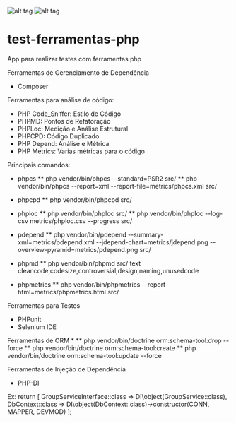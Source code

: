![alt tag](https://travis-ci.org/wescleymatos/test-ferramentas-php.svg?branch=dev) ![alt tag](https://scrutinizer-ci.com/g/wescleymatos/test-ferramentas-php/badges/quality-score.png?b=dev)

# test-ferramentas-php

App para realizar testes com ferramentas php

Ferramentas de Gerenciamento de Dependência
* Composer

Ferramentas para análise de código:
* PHP Code_Sniffer: Estilo de Código
* PHPMD: Pontos de Refatoração
* PHPLoc: Medição e Análise Estrutural
* PHPCPD: Código Duplicado
* PHP Depend: Análise e Métrica
* PHP Metrics: Varias métricas para o código

Principais comandos:
* phpcs
** php vendor/bin/phpcs --standard=PSR2 src/
** php vendor/bin/phpcs --report=xml --report-file=metrics/phpcs.xml src/

* phpcpd
** php vendor/bin/phpcpd src/

* phploc
** php vendor/bin/phploc src/
** php vendor/bin/phploc --log-csv metrics/phploc.csv --progress src/

* pdepend
** php vendor/bin/pdepend --summary-xml=metrics/pdepend.xml --jdepend-chart=metrics/jdepend.png --overview-pyramid=metrics/pdepend.png src/

* phpmd
** php vendor/bin/phpmd src/ text cleancode,codesize,controversial,design,naming,unusedcode

* phpmetrics
** php vendor/bin/phpmetrics --report-html=metrics/phpmetrics.html src/

Ferramentas para Testes
* PHPunit
* Selenium IDE

Ferramentas de ORM
*
** php vendor/bin/doctrine orm:schema-tool:drop --force
** php vendor/bin/doctrine orm:schema-tool:create
** php vendor/bin/doctrine orm:schema-tool:update --force


Ferramentas de Injeção de Dependência
* PHP-DI

Ex:
    return [
        GroupServiceInterface::class => DI\object(GroupService::class),
        DbContext::class => DI\object(DbContext::class)->constructor(CONN, MAPPER, DEVMOD)
    ];

